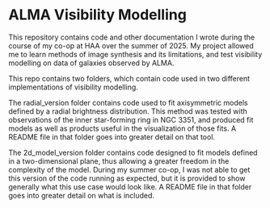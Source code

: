 # ALMA Visibility Modelling
This repository contains code and other documentation I wrote during the course of my co-op at HAA over the summer of 2025. My project allowed me to learn methods of image synthesis and its limitations, and test visibility modelling on data of galaxies observed by ALMA. 

This repo contains two folders, which contain code used in two different implementations of visibility modelling. 

The radial_version folder contains code used to fit axisymmetric models defined by a radial brightness distribution. This method was tested with observations of the inner star-forming ring in NGC 3351, and produced fit models as well as products useful in the visualization of those fits. A README file in that folder goes into greater detail on that tool. 

The 2d_model_version folder contains code designed to fit models defined in a two-dimensional plane, thus allowing a greater freedom in the complexity of the model. During my summer co-op, I was not able to get this version of the code running as expected, but it is provided to show generally what this use case would look like. A README file in that folder goes into greater detail on what is included. 
